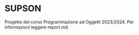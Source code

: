 # SUPSON
Progetto del corso Programmazione ad Oggetti 2023/2024. Per informazioni leggere report.md.